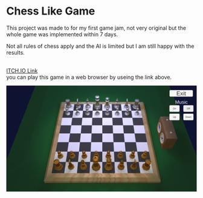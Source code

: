 <h1 id="header" align ="centre">Chess Like Game</h1>
<body>
 <p>This project was made to for my first game jam, not very original but the whole game was implemented within 7 days.</p>
 <p>Not all rules of chess apply and the AI is limited but I am still happy with the results.</p>
 <p>
  <br>
  <a href="https://srrawlinsonhotmailcouk.itch.io/chess-kind-of">
   ITCH.IO Link
  </a> <br>
  you can play this game in a web browser by useing the link above. <br>
  
 </p>
 <img src="https://github.com/SarahRawlinson/ChessLikeGame/blob/main/Chess2.PNG" alt="Chess Game"/>
</body>

